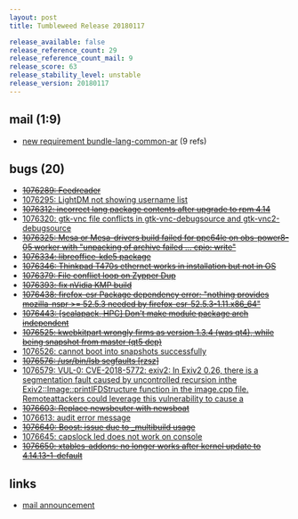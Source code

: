 ```yaml
---
layout: post
title: Tumbleweed Release 20180117

release_available: false
release_reference_count: 29
release_reference_count_mail: 9
release_score: 63
release_stability_level: unstable
release_version: 20180117
---
```


## mail (1:9)

- [new requirement bundle-lang-common-ar](https://lists.opensuse.org/opensuse-factory/2018-01/msg00383.html) (9 refs)

## bugs (20)

<!--more-->

- ~~[1076289: Feedreader](https://bugzilla.opensuse.org/show_bug.cgi?id=1076289)~~
- [1076295: LightDM not showing username list](https://bugzilla.opensuse.org/show_bug.cgi?id=1076295)
- ~~[1076312: incorrect lang package contents after upgrade to rpm 4.14](https://bugzilla.opensuse.org/show_bug.cgi?id=1076312)~~
- [1076320: gtk-vnc file conflicts in gtk-vnc-debugsource and gtk-vnc2-debugsource](https://bugzilla.opensuse.org/show_bug.cgi?id=1076320)
- ~~[1076325: Mesa or Mesa-drivers build failed for ppc64le on obs-power8-05 worker with "unpacking of archive failed ... cpio: write"](https://bugzilla.opensuse.org/show_bug.cgi?id=1076325)~~
- ~~[1076334: libreoffice-kde5 package](https://bugzilla.opensuse.org/show_bug.cgi?id=1076334)~~
- ~~[1076346: Thinkpad T470s ethernet works in installation but not in OS](https://bugzilla.opensuse.org/show_bug.cgi?id=1076346)~~
- ~~[1076379: File conflict loop on Zypper Dup](https://bugzilla.opensuse.org/show_bug.cgi?id=1076379)~~
- ~~[1076393: fix nVidia KMP build](https://bugzilla.opensuse.org/show_bug.cgi?id=1076393)~~
- ~~[1076438: firefox-esr Package dependency error:  "nothing provides mozilla-nspr >= 52.5.3 needed by firefox-esr-52.5.3-1.11.x86_64"](https://bugzilla.opensuse.org/show_bug.cgi?id=1076438)~~
- ~~[1076443: \[scalapack, HPC\] Don't make module package arch independent](https://bugzilla.opensuse.org/show_bug.cgi?id=1076443)~~
- ~~[1076525: kwebkitpart wrongly firms as version 1.3.4 (was qt4), while being snapshot from master (qt5 dep)](https://bugzilla.opensuse.org/show_bug.cgi?id=1076525)~~
- [1076526: cannot boot into snapshots successfully](https://bugzilla.opensuse.org/show_bug.cgi?id=1076526)
- ~~[1076576: /usr/bin/lsb segfaults \[rzsz\]](https://bugzilla.opensuse.org/show_bug.cgi?id=1076576)~~
- [1076579: VUL-0: CVE-2018-5772: exiv2: In Exiv2 0.26, there is a segmentation fault caused by uncontrolled recursion inthe Exiv2::Image::printIFDStructure function in the image.cpp file. Remoteattackers could leverage this vulnerability to cause a](https://bugzilla.opensuse.org/show_bug.cgi?id=1076579)
- ~~[1076603: Replace newsbeuter with newsboat](https://bugzilla.opensuse.org/show_bug.cgi?id=1076603)~~
- [1076613: audit error message](https://bugzilla.opensuse.org/show_bug.cgi?id=1076613)
- ~~[1076640: Boost: issue due to _multibuild usage](https://bugzilla.opensuse.org/show_bug.cgi?id=1076640)~~
- [1076645: capslock led does not work on console](https://bugzilla.opensuse.org/show_bug.cgi?id=1076645)
- ~~[1076650: xtables-addons: no longer works after kernel update to 4.14.13-1-default](https://bugzilla.opensuse.org/show_bug.cgi?id=1076650)~~



## links

- [mail announcement](https://lists.opensuse.org/opensuse-factory/2018-01/msg00382.html)
